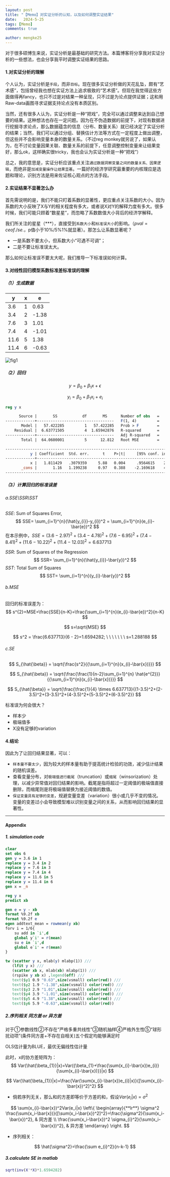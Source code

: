 ```yaml
---
layout: post
title: "【Memo】对实证分析的认知，以及如何调整实证结果"
date:   2024-5-25
tags: [Memo]
comments: true

author: mengke25
---
```

<head>
    <script src="https://cdn.mathjax.org/mathjax/latest/MathJax.js?config=TeX-AMS-MML_HTMLorMML" type="text/javascript"></script>
    <script type="text/x-mathjax-config">
        MathJax.Hub.Config({
            tex2jax: {
            skipTags: ['script', 'noscript', 'style', 'textarea', 'pre'],
            inlineMath: [['$','$']]
            }
        });
    </script>
</head>



对于很多硕博生来说，实证分析是最基础的研究方法。本篇博客将分享我对实证分析的一些想法，也会分享我平时调整实证结果的思路。

<!-- more -->

#### 1.对实证分析的理解

个人认为，实证分析是`手段`，而非`目标`。现在很多实证分析做的天花乱坠，颇有“艺术感”，包括曾经我也想在实证方法上追求极致的“艺术感”。但现在我觉得这些方面做得再fancy，也只不过是对结果一种呈现，只不过是为论点提供证据；这和用Raw-data画图寻求证据支持论点没有本质区别。

当然，还有很多人认为，实证分析是一种“把戏”，完全可以通过调整来达到自己想要的结果。这种想法也存在一定问题。因为在不伪造数据的前提下，对现有数据进行挖掘寻求论点，那么数据蕴含的信息（分布、数量关系）就已经决定了实证分析的结果；当然，我们可以通过分组、替换估计方法等方式在一定程度上做出调整，但这些并不会影响变量本身的数量关系。（不过reg monkey就另说了，如果认为，在不讨论变量因果关联、数量关系的前提下，任意调整控制变量来让结果变好，那么ok，这样确实很tricky，我也会认为实证分析是一种“把戏”）

总之，我的意思是，实证分析应该重点关注`通过数据洞察变量之间的数量关系、因果逻辑`，而绝非是`加减变量操作让结果显著`。一篇好的经济学研究最重要的内核理应是选题和理论，识别方法是用来佐证核心观点的方法手段。

#### 2.实证结果不显著怎么办

首先需说明的是，我们不能只盯着系数的显著性，更应重点关注系数的大小。因为系数的大小反映了X与Y的相关程度有多大，或者说X对Y的解释力度有多大。很多时候，我们可能只顾着“数星星”，而忽略了系数数值大小背后的经济学解释。

我们所关注的星星（***），直接受到`系数大小`和`标准误大小`的影响。（$pval=ceof. / se.$​，p值小于10%/5%1%就显著）。那怎么让系数显著呢？

* 一是系数不要太小，但系数大小“可遇不可调”；
* 二是不要让标准误太大。

那么如何让标准误不要太大呢，我们推导一下标准误如何计算。

#### 3.对线性回归模型系数标准差标准误的理解

##### （1）生成数据

| y    | x    | e     |
| ---- | ---- | ----- |
| 3.6  | 1    | 0.63  |
| 3.4  | 2    | -1.38 |
| 7.6  | 3    | 1.01  |
| 7.4  | 4    | -1.01 |
| 11.6 | 5    | 1.38  |
| 11.4 | 6    | -0.63 |

![fig1](https://mengke25.github.io/images/memo20240525/fig1.png)

##### （2）回归

$$
y = \beta_{0}+\beta_{1}x+\epsilon
$$

$$
y_{i}=\beta_{0}+\beta_{1} x_{i}+e_{i}
$$

```stata
reg y x

      Source |       SS           df       MS      Number of obs   =         6
-------------+----------------------------------   F(1, 4)         =     34.60
       Model |   57.422285         1   57.422285   Prob > F        =    0.0042
    Residual |  6.63771505         4  1.65942876   R-squared       =    0.8964
-------------+----------------------------------   Adj R-squared   =    0.8705
       Total |  64.0600001         5      12.812   Root MSE        =    1.2882

------------------------------------------------------------------------------
           y | Coefficient  Std. err.      t    P>|t|     [95% conf. interval]
-------------+----------------------------------------------------------------
           x |   1.811429   .3079359     5.88   0.004     .9564615    2.666396
       _cons |       1.16   1.199238     0.97   0.388    -2.169618    4.489618
------------------------------------------------------------------------------

```



##### （3）计算回归的标准误差

###### a.SSE\SSR\SST

$SSE$: Sum of Squares Error,
$$
SSE= \sum_{i=1}^{n}(\hat{y_{i}}-y_{i})^2 = \sum_{i=1}^{n}(e_{i}-\bar{e})^2
$$
在本示例中，$SSE=(3.6-2.97)^2+(3.4-4.78)^2+(7.6-6.95)^2+(7.4-8.41)^2+(11.6-10.22)^2+(11.4-12.03)^2 = 6.637713$

$SSR$: Sum of Squares of the Regression
$$
SSR= \sum_{i=1}^{n}(\hat{y_{i}}-\bar{y})^2
$$
$SST$: Total Sum of Squares
$$
SST= \sum_{i=1}^{n}(y_{i}-\bar{y})^2
$$

###### b.MSE

回归的标准误差为：
$$
s^{2}=MSE=\frac{SSE}{n-K}=\frac{\sum_{i=1}^{n}(e_{i}-\bar{e})^2}{n-K}
$$

$$
s=\sqrt{MSE}
$$

$$
s^2 = \frac{6.637713}{6 - 2}=1.6594282; \ \ \ \ \ \ \   s=1.288188
$$

###### c.SE
$$
S_{\hat{\beta}} = \sqrt{\frac{s^2}{{\sum_{i=1}^{n}(x_{i}-\bar{x})}}}
$$

$$
S_{\hat{\beta}} = \sqrt{\frac{\frac{1}{n-2}\sum_{i=1}^{n} \hat{e^{2}}}{{\sum_{i=1}^{n}(x_{i}-\bar{x})}}}
$$

$$
S_{\hat{\beta}} = \sqrt{\frac{\frac{1}{4} \times 6.637713}{(1-3.5)^2+(2-3.5)^2+(3-3.5)^2+(4-3.5)^2+(5-3.5)^2+(6-3.5)^2}}
$$



标准误为何会很大？

* 样本少
* 极端值多
* X没有足够的variation



#### 4.结论

因此为了让回归结果显著，可以：

* `样本量不要太少`，因为较大的样本量有助于提高统计检验的功效，减少估计结果的随机误差。
* 查看变量分布，对`极端值进行截尾`（truncation）或`缩尾`（winsorization）处理，以减少异常值对回归结果的影响。截尾是指将超过一定阈值的极端值直接删除，而缩尾则是将极端值替换为接近阈值的数值。
* `保证变量具有足够的变差`，规避变量变差（variation）很小或几乎不变的情况。变量的变差过小会导致模型难以识别变量之间的关系，从而影响回归结果的显著性。









____

#### Appendix
##### 1. simulation code
```stata
clear 
set obs 6
gen y = 3.6 in 1 
replace y = 3.4 in 2 
replace y = 7.6 in 3
replace y = 7.4 in 4
replace y = 11.6 in 5
replace y = 11.4 in 6
gen x = _n

reg y x
predict xb

gen e = y - xb
format %9.2f xb 
format %9.2f e 
egen addtext_mean = rowmean(y xb)
forv i = 1/6{
	su add in `i',d
	global y`i' = r(mean)
	su e in `i',d
	global e`i' = r(mean)
}

tw (scatter y x, mlab(y) mlabp(1)) /// 
   (lfit y x) /// 
   (scatter xb x, mlab(xb) mlabp(1)) /// 
   (rspike y xb x) ,legend(off) /// 
   text($y1 0.9 "0.63",size(vsmall) color(red)) /// 
   text($y2 1.9 "-1.38",size(vsmall) color(red)) /// 
   text($y3 2.9 "1.01",size(vsmall) color(red)) /// 
   text($y4 3.9 "-1.01",size(vsmall) color(red)) /// 
   text($y5 4.9 "1.38",size(vsmall) color(red)) /// 
   text($y6 5.9 "-0.63",size(vsmall) color(red)) 
```



##### 2.序列相关 同方差 or 异方差
对于①参数线性②不存在“严格多重共线性”③随机抽样④严格外生性⑤“球形扰动项”(条件同方差+不存在自相关)五个假定均能够满足时

OLS估计量为BLUE，最优无偏线性估计量

此时，x的协方差矩阵为：
$$
Var(\hat{\beta_{1}}|x)=Var({\beta_{1}+\frac{\sum(x_{i}-\bar{x})e_{i}}{\sum(x_{i}-\bar{x})}}|x)
$$

$$
Var(\hat{\beta_{1}}|x)=\frac{Var(\sum(x_{i}-\bar{x})e_{i}|x)}{[\sum(x_{i}-\bar{x})^2]^2}
$$

* 倘若序列无关，那么和的方差即等价于方差的和，假设$Var(e_i|x)=\sigma^2$

$$
\sum(x_{i}-\bar{x})^2Var(e_i|x)
\left\{  
             \begin{array}{**lr**}  
             \sigma^2 \frac{\sum(x_i-\bar{x})}{[\sum(x_i-\bar{x})^2]^2}=\frac{\sigma^2}{\sum(x_i-\bar{x})^2}, & 同方差  \\  
             \frac{\sum(x_i-\bar{x})^2 \sigma_{i}^2}{\sum(x_i-\bar{x})^2}, & 异方差   
             \end{array}  
\right.
$$

* 序列相关：

$$
\hat{\sigma^2}=\frac{\sum e_{i}^2}{n-k-1}
$$

##### 3.calculate SE in matlab
```matlab
sqrt(inv(X'*X)*1.6594282)
```
